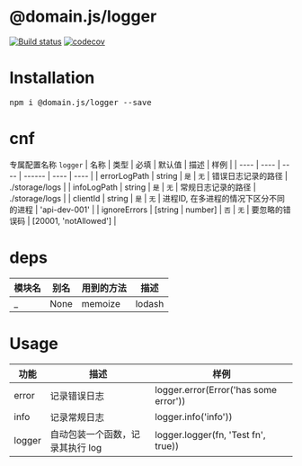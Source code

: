 # @domain.js/logger

[![Build status](https://travis-ci.com/domain-js/logger.svg?branch=master)](https://travis-ci.com/domain-js/logger)
[![codecov](https://codecov.io/gh/domain-js/logger/branch/master/graph/badge.svg)](https://codecov.io/gh/domain-js/logger)

# Installation
<pre>npm i @domain.js/logger --save</pre>

# cnf
专属配置名称 `logger`
| 名称 | 类型 | 必填 | 默认值 | 描述 | 样例 |
| ---- | ---- | ---- | ------ | ---- | ---- |
| errorLogPath | string | `是` | `无` | 错误日志记录的路径 | ./storage/logs |
| infoLogPath | string | `是` | `无` | 常规日志记录的路径 | ./storage/logs |
| clientId | string | `是` | `无` | 进程ID, 在多进程的情况下区分不同的进程 | 'api-dev-001' |
| ignoreErrors | [string | number] | `否` | `无` | 要忽略的错误码 | [20001, 'notAllowed'] |

# deps
| 模块名 | 别名 | 用到的方法 | 描述 |
| ------ | ---- | ---------- | ---- |
| _ | None | memoize | lodash |


# Usage
| 功能 | 描述 | 样例 |
| ---- | ---- | ---- |
| error | 记录错误日志 | logger.error(Error('has some error')) |
| info | 记录常规日志 | logger.info('info')) |
| logger | 自动包装一个函数，记录其执行 log | logger.logger(fn, 'Test fn', true)) |
